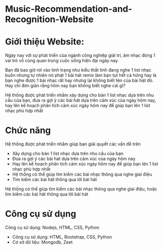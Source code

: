 # Music-Recommendation-and-Recognition-Website
# Giới thiệu Website:
Ngày nay với sự phát triển của ngành công nghiệp giải trí, âm nhạc đóng 1 vai trò vô cùng quan trọng cuộc sống hiện đại ngày nay.

Bạn đã bao giờ rơi vào tình trạng như kiểu thất tình đang nghe 1 list nhạc buồn nhưng tự nhiên nó phát 1 bài hát remix làm bạn tụt hết cả hứng hay là bạn nghe được 1 bài nhạc rất hay nhưng lại không biết tên của bài hát đó. Hay chỉ đơn giản rằng hôm nay bạn không biết nghe cái gì?

Hệ thống được phát triển nhằm xây dựng cho bản 1 list nhạc dựa trên nhu cầu của bạn, đưa ra gợi ý các bài hát dựa trên cảm xúc của ngày hôm nay, hay lên kế hoạch phân tích cảm xúc ngày hôm nay để giúp bạn lên 1 list nhạc phù hợp nhất
# Chức năng
Hệ thống được phát triển nhằm giúp bạn giải quyết các vấn đề trên
- Xây dựng cho bản 1 list nhạc dựa trên nhu cầu của bạn
- Đưa ra gợi ý các bài hát dựa trên cảm xúc của ngày hôm nay
- Hay lên kế hoạch phân tích cảm xúc ngày hôm nay để giúp bạn lên 1 list nhạc phù hợp nhất
- Hệ thống có thể giúp tìm kiếm các bài nhạc thông qua nghe giai điệu
- Tìm kiếm các bài hát thông qua lời bài hát

Hệ thống có thể giúp tìm kiếm các bài nhạc thông qua nghe giai điệu, hoặc tìm kiếm các bài hát thông qua lời bài hát
# Công cụ sử dụng

Công cụ sử dụng: Nodejs, HTML, CSS, Python
- Công cụ sử dụng: HTML, Bootstrap, CSS, Python
- Cơ sở dữ liệu: Mongodb, Zeet
